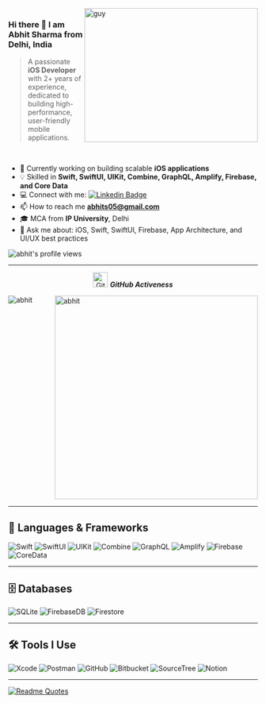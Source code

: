 <img align="right" height="270px" alt="guy" width="350" src="https://i.pinimg.com/originals/e4/26/70/e426702edf874b181aced1e2fa5c6cde.gif" />  

### Hi there 👋 I am Abhit Sharma from Delhi, India  

> A passionate **iOS Developer** with 2+ years of experience, dedicated to building high-performance, user-friendly mobile applications.  

<br />

- 🌱 Currently working on building scalable **iOS applications**  
- 💡 Skilled in **Swift, SwiftUI, UIKit, Combine, GraphQL, Amplify, Firebase, and Core Data**  
- :computer: Connect with me: [![Linkedin Badge](https://img.shields.io/badge/-LinkedIn-blue?style=flat&logo=Linkedin&logoColor=white)](https://www.linkedin.com/in/abhit-sharma-4418401b1/)  
- 📫 How to reach me **abhits05@gmail.com**  
- 🎓 MCA from **IP University**, Delhi  
- 💬 Ask me about: iOS, Swift, SwiftUI, Firebase, App Architecture, and UI/UX best practices  

<img src="https://komarev.com/ghpvc/?username=abhitsharma&label=Profile%20views&color=brightgreen&style=plastic" alt="abhit's profile views" />  

---

<p align="center">
 <img src="https://media.giphy.com/media/W5eoZHPpUx9sapR0eu/giphy.gif" width="30" alt="Git"/>&nbsp;<i><b>GitHub Activeness</b></i>
</p>
 
<p>
 <img align="left" src="https://github-readme-stats.vercel.app/api/top-langs?username=abhitsharma&langs_count=10&show_icons=true&locale=en&layout=compact&theme=chartreuse-dark" alt="abhit" />
</p>
<p>&nbsp;<img align="right" src="https://github-readme-stats.vercel.app/api?username=abhitsharma&show_icons=true&locale=en&theme=chartreuse-dark" alt="abhit" width="410"/>
</p>

<br clear="both"/>

---

## 🚀 Languages & Frameworks  

<img alt="Swift" src="https://img.shields.io/badge/swift-E34F26?style=for-the-badge&logo=swift&logoColor=white"/>  
<img alt="SwiftUI" src="https://img.shields.io/badge/SwiftUI-0D96F6?style=for-the-badge&logo=swift&logoColor=white"/>  
<img alt="UIKit" src="https://img.shields.io/badge/UIKit-2C2C2C?style=for-the-badge&logo=apple&logoColor=white"/>  
<img alt="Combine" src="https://img.shields.io/badge/Combine-0066CC?style=for-the-badge&logo=apple&logoColor=white"/>  
<img alt="GraphQL" src="https://img.shields.io/badge/GraphQL-E10098?style=for-the-badge&logo=graphql&logoColor=white"/>  
<img alt="Amplify" src="https://img.shields.io/badge/Amplify-FF9900?style=for-the-badge&logo=awsamplify&logoColor=white"/>  
<img alt="Firebase" src="https://img.shields.io/badge/firebase-ffca28?style=for-the-badge&logo=firebase&logoColor=black"/>  
<img alt="CoreData" src="https://img.shields.io/badge/Core%20Data-1E90FF?style=for-the-badge&logo=apple&logoColor=white"/>  

---

## 🗄️ Databases  

<img alt="SQLite" src="https://img.shields.io/badge/SQLite-07405E?style=for-the-badge&logo=sqlite&logoColor=white"/>  
<img alt="FirebaseDB" src="https://img.shields.io/badge/Firebase%20Realtime%20DB-FFCA28?style=for-the-badge&logo=firebase&logoColor=black"/>  
<img alt="Firestore" src="https://img.shields.io/badge/Firestore-FF7139?style=for-the-badge&logo=firebase&logoColor=white"/>  

---

## 🛠️ Tools I Use  

<img alt="Xcode" src="https://img.shields.io/badge/Xcode-147EFB?style=for-the-badge&logo=xcode&logoColor=white"/>  
<img alt="Postman" src="https://img.shields.io/badge/Postman-FF6C37?style=for-the-badge&logo=postman&logoColor=white"/>  
<img alt="GitHub" src="https://img.shields.io/badge/GitHub-181717?style=for-the-badge&logo=github&logoColor=white"/>  
<img alt="Bitbucket" src="https://img.shields.io/badge/Bitbucket-0052CC?style=for-the-badge&logo=bitbucket&logoColor=white"/>  
<img alt="SourceTree" src="https://img.shields.io/badge/SourceTree-0052CC?style=for-the-badge&logo=sourcetree&logoColor=white"/>  
<img alt="Notion" src="https://img.shields.io/badge/Notion-000000?style=for-the-badge&logo=notion&logoColor=white"/>  

---

[![Readme Quotes](https://quotes-github-readme.vercel.app/api?type=horizontal&theme=catppuccin_mocha)](https://github.com/piyushsuthar/github-readme-quotes)  

